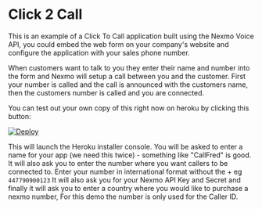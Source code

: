 # Click 2 Call
This is an example of a  Click To Call application built using the Nexmo Voice API, you could embed the web form on your company's website and configure the application with your sales phone number.

When customers want to talk to you they enter their name and number into the form and Nexmo will setup a call between you and the customer. First your number is called and the call is announced with the customers name, then the customers number is called and you are connected.

You can test out your own copy of this right now on heroku by clicking this button:

[![Deploy](https://www.herokucdn.com/deploy/button.svg)](https://heroku.com/deploy?template=https://github.com/nexmo-community/click2call)

This will launch the Heroku installer console. You will be asked to enter a name for your app (we need this twice) - something like "CallFred" is good.
It will also ask you to enter the number where you want callers to be connected to. Enter your number in international format without the + eg `447790900123`
It will also ask you for your Nexmo API Key and Secret and finally it will ask you to enter a country where you would like to purchase a nexmo number, For this demo the number is only used for the Caller ID.

